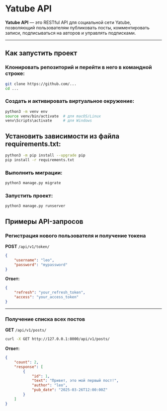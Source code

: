 # Yatube API

**Yatube API** — это RESTful API для социальной сети Yatube, позволяющий пользователям публиковать посты, комментировать записи, подписываться на авторов и управлять подписками.

---

## Как запустить проект

### Клонировать репозиторий и перейти в него в командной строке:
```sh
git clone https://github.com/...
cd ... 
```
### Создать и активировать виртуальное окружение:
```sh
python3 -m venv env
source venv/bin/activate  # для macOS/Linux
venv\Scripts\activate     # для Windows
```
## Установить зависимости из файла requirements.txt:
```sh
python3 -m pip install --upgrade pip
pip install -r requirements.txt
```
### Выполнить миграции:
```sh
python3 manage.py migrate
```
### Запустить проект:
```sh
python3 manage.py runserver
```

## Примеры API-запросов

### Регистрация нового пользователя и получение токена  
**POST** `/api/v1/token/`
```json
{
    "username": "leo",
    "password": "mypassword"
}
```
**Ответ:**
```json
{
    "refresh": "your_refresh_token",
    "access": "your_access_token"
}
```
---
### Получение списка всех постов  
**GET** `/api/v1/posts/`
```sh
curl -X GET http://127.0.0.1:8000/api/v1/posts/
```
**Ответ:**
```json
{
    "count": 2,
    "response": [
        {
            "id": 1,
            "text": "Привет, это мой первый пост!",
            "author": "leo",
            "pub_date": "2025-03-26T12:00:00Z"
        }
    ]
}
```
